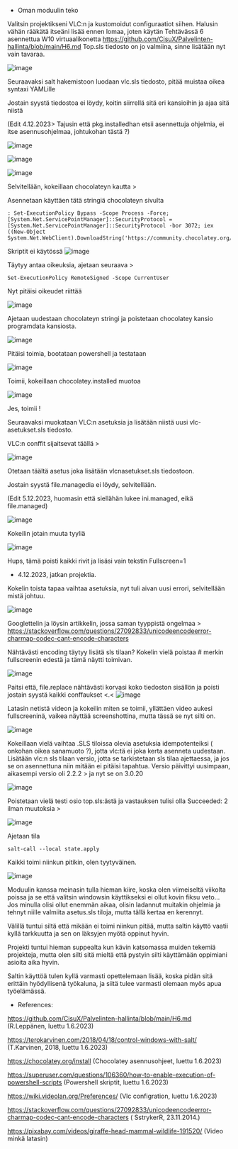 - Oman moduulin teko

Valitsin projektikseni VLC:n ja kustomoidut configuraatiot siihen.
Halusin vähän rääkätä itseäni lisää ennen lomaa, joten käytän Tehtävässä 6 asennettua W10 virtuaalikonetta https://github.com/CisuX/Palvelinten-hallinta/blob/main/H6.md
Top.sls tiedosto on jo valmiina, sinne lisätään nyt vain tavaraa.

![image](https://github.com/CisuX/Palvelinten-hallinta/assets/59264168/7a9b3ff2-717b-4aee-a6f6-70cdacd42f62)

Seuraavaksi salt hakemistoon luodaan vlc.sls tiedosto, pitää muistaa oikea syntaxi YAMLille



Jostain syystä tiedostoa ei löydy, koitin siirrellä sitä eri kansioihin ja ajaa sitä niistä 

(Edit 4.12.2023>  Tajusin että pkg.installedhan etsii asennettuja ohjelmia, ei itse asennusohjelmaa, johtukohan tästä ?)

![image](https://github.com/CisuX/Palvelinten-hallinta/assets/59264168/f4bee43e-278b-4f17-b071-848b23f8f77f)

![image](https://github.com/CisuX/Palvelinten-hallinta/assets/59264168/fb3b3714-b758-4cde-b79c-e86224ed5bf7)


![image](https://github.com/CisuX/Palvelinten-hallinta/assets/59264168/0964e37d-8b4a-498f-b327-ef1f9d6b9a09)


Selvitellään, kokeillaan chocolateyn kautta > 

Asennetaan käyttäen tätä stringiä chocolateyn sivulta 
```
: Set-ExecutionPolicy Bypass -Scope Process -Force; [System.Net.ServicePointManager]::SecurityProtocol = [System.Net.ServicePointManager]::SecurityProtocol -bor 3072; iex ((New-Object System.Net.WebClient).DownloadString('https://community.chocolatey.org/install.ps1'))
```
Skriptit ei käytössä
![image](https://github.com/CisuX/Palvelinten-hallinta/assets/59264168/ce71b6f5-1cef-47e4-ac1e-dce722df671d)

Täytyy antaa oikeuksia, ajetaan seuraava > 


```
Set-ExecutionPolicy RemoteSigned -Scope CurrentUser

```

Nyt pitäisi oikeudet riittää

![image](https://github.com/CisuX/Palvelinten-hallinta/assets/59264168/4d2fdd4b-08c3-46f6-9c08-4eaade880c29)

Ajetaan uudestaan chocolateyn stringi ja poistetaan chocolatey kansio programdata kansiosta.


![image](https://github.com/CisuX/Palvelinten-hallinta/assets/59264168/1212c542-b107-4a7b-99b8-0788733310e1)

Pitäisi toimia, bootataan powershell ja testataan

![image](https://github.com/CisuX/Palvelinten-hallinta/assets/59264168/25b18c2e-9577-4e8a-845d-7ef10b162a2a)

Toimii, kokeillaan chocolatey.installed muotoa 

![image](https://github.com/CisuX/Palvelinten-hallinta/assets/59264168/25f8b199-44bf-40aa-b915-8a291154f9ea)



Jes, toimii !

Seuraavaksi muokataan VLC:n asetuksia ja lisätään niistä uusi vlc-asetukset.sls tiedosto.

VLC:n conffit sijaitsevat täällä > 

![image](https://github.com/CisuX/Palvelinten-hallinta/assets/59264168/93fbc71e-1300-4883-a686-8248f65d94a3)

Otetaan täältä asetus joka lisätään vlcnasetukset.sls tiedostoon.


Jostain syystä file.managedia ei löydy, selvitellään.

(Edit 5.12.2023, huomasin että siellähän lukee ini.managed, eikä file.managed)

![image](https://github.com/CisuX/Palvelinten-hallinta/assets/59264168/dd60b347-ef16-492d-b218-bc0bd0008cd5)

Kokeilin jotain muuta tyyliä

![image](https://github.com/CisuX/Palvelinten-hallinta/assets/59264168/1ac8338e-3138-4599-b37d-de0c71227f7f)

Hups, tämä poisti kaikki rivit ja lisäsi vain tekstin Fullscreen=1


- 4.12.2023, jatkan projektia.


Kokelin toista tapaa vaihtaa asetuksia, nyt tuli aivan uusi errori, selvitellään mistä johtuu.


![image](https://github.com/CisuX/Palvelinten-hallinta/assets/59264168/4b8cfb9a-c1a7-4b9d-845b-6777ad3e367b)

Googlettelin ja löysin artikkelin, jossa saman tyyppistä ongelmaa > https://stackoverflow.com/questions/27092833/unicodeencodeerror-charmap-codec-cant-encode-characters


Nähtävästi encoding täytyy lisätä sls tilaan? 
Kokelin vielä poistaa # merkin fullscreenin edestä ja tämä näytti toimivan.

![image](https://github.com/CisuX/Palvelinten-hallinta/assets/59264168/3cd66dbf-d175-42ce-80df-d80985efeabd)


Paitsi että, file.replace nähtävästi korvasi koko tiedoston sisällön ja poisti jostain syystä kaikki conffaukset <.<
![image](https://github.com/CisuX/Palvelinten-hallinta/assets/59264168/a8e50bb8-5166-43eb-b4a5-38c542316faa)

Latasin netistä videon ja kokeilin miten se toimii, yllättäen video aukesi fullscreeninä, vaikea näyttää screenshottina, mutta tässä se nyt silti on.

![image](https://github.com/CisuX/Palvelinten-hallinta/assets/59264168/868a3cb1-0629-4f15-9e36-a0a29590f1c5)


Kokeillaan vielä vaihtaa .SLS tiloissa olevia asetuksia idempotenteiksi ( onkohan oikea sanamuoto ?), jotta vlc:tä ei joka kerta asenneta uudestaan.
Lisätään vlc:n sls tilaan versio, jotta se tarkistetaan sls tilaa ajettaessa, ja jos se on asennettuna niin mitään ei pitäisi tapahtua.
Versio päivittyi uusimpaan, aikasempi versio oli 2.2.2 > ja nyt se on 3.0.20

![image](https://github.com/CisuX/Palvelinten-hallinta/assets/59264168/4572ed67-f834-4b6e-b51f-be39a58407c1)

Poistetaan vielä testi osio top.sls:ästä ja vastauksen tulisi olla Succeeded: 2 ilman muutoksia >


![image](https://github.com/CisuX/Palvelinten-hallinta/assets/59264168/b65c077c-c8cc-42e0-9657-43db6c4e38d3)

Ajetaan tila
```
salt-call --local state.apply
```


Kaikki toimi niinkun pitikin, olen tyytyväinen.

![image](https://github.com/CisuX/Palvelinten-hallinta/assets/59264168/96fc4947-ff84-459a-aa04-e956774e0b06)



Moduulin kanssa meinasin tulla hieman kiire, koska olen viimeiseltä viikolta poissa ja se että valitsin windowsin käyttikseksi ei ollut kovin fiksu veto...
Jos minulla olisi ollut enemmän aikaa, olisin ladannut muitakin ohjelmia ja tehnyt niille valmiita asetus.sls tiloja, mutta tällä kertaa en kerennyt.

Välillä tuntui siltä että mikään ei toimi niinkun pitää, mutta saltin käyttö vaatii kyllä tarkkuutta ja sen on läksyjen myötä oppinut hyvin.

Projekti tuntui hieman suppealta kun kävin katsomassa muiden tekemiä projekteja, mutta olen silti sitä mieltä että pystyin silti käyttämään oppimiani asioita aika hyvin.

Saltin käyttöä tulen kyllä varmasti opettelemaan lisää, koska pidän sitä erittäin hyödyllisenä työkaluna, ja siitä tulee varmasti olemaan myös apua työelämässä.


- References: 

https://github.com/CisuX/Palvelinten-hallinta/blob/main/H6.md (R.Leppänen, luettu 1.6.2023)

https://terokarvinen.com/2018/04/18/control-windows-with-salt/ (T.Karvinen, 2018, luettu 1.6.2023)

https://chocolatey.org/install (Chocolatey asennusohjeet, luettu 1.6.2023)

https://superuser.com/questions/106360/how-to-enable-execution-of-powershell-scripts (Powershell skriptit, luettu 1.6.2023)

https://wiki.videolan.org/Preferences/ (Vlc configration, luettu 1.6.2023)

https://stackoverflow.com/questions/27092833/unicodeencodeerror-charmap-codec-cant-encode-characters ( SstrykerR, 23.11.2014.)


https://pixabay.com/videos/giraffe-head-mammal-wildlife-191520/ (Video minkä latasin)






